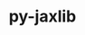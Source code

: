 ---
title: "py-jaxlib"
layout: cache
categories: [package, develop-2025-03-23]
meta: {"compilers": ["gcc@=11.4.0", "gcc@=13.2.0"], "num_specs": 9, "num_specs_by_stack": {"e4s": 1, "ml-linux-aarch64-cpu": 2, "ml-linux-aarch64-cuda": 2, "ml-linux-x86_64-cpu": 2, "ml-linux-x86_64-cuda": 2, "root": 9}, "oss": ["ubuntu22.04", "ubuntu24.04"], "platforms": ["linux"], "stacks": ["e4s", "ml-linux-aarch64-cpu", "ml-linux-aarch64-cuda", "ml-linux-x86_64-cpu", "ml-linux-x86_64-cuda", "root"], "targets": ["aarch64", "x86_64_v3"], "versions": ["0.4.28", "0.4.31"]}
spec_details: [{"compiler": "gcc@=13.2.0", "hash": "2ixwiudznlmvh7xtfuaoe2oppkbxlq4o", "os": "ubuntu24.04", "platform": "linux", "size": "-", "stacks": ["ml-linux-aarch64-cuda", "root"], "target": "aarch64", "variants": ["build_system=python_pip", "+cuda", "cuda_arch=80", "+nccl", "patches=2c5386e", "~rocm"], "versions": ["0.4.31"]}, {"compiler": "gcc@=13.2.0", "hash": "2tszhvoccpsmibditdfpllduerebw6p4", "os": "ubuntu24.04", "platform": "linux", "size": "-", "stacks": ["ml-linux-x86_64-cpu", "root"], "target": "x86_64_v3", "variants": ["build_system=python_pip", "~cuda", "~rocm"], "versions": ["0.4.28"]}, {"compiler": "gcc@=13.2.0", "hash": "6hlpblo3ynxpbx2uolf5cavwyglbznl3", "os": "ubuntu24.04", "platform": "linux", "size": "-", "stacks": ["ml-linux-aarch64-cpu", "root"], "target": "aarch64", "variants": ["build_system=python_pip", "~cuda", "patches=2c5386e", "~rocm"], "versions": ["0.4.31"]}, {"compiler": "gcc@=13.2.0", "hash": "7asqt5dmbrnzg3e6f2cj3th5vyupwoaf", "os": "ubuntu24.04", "platform": "linux", "size": "-", "stacks": ["ml-linux-aarch64-cuda", "root"], "target": "aarch64", "variants": ["build_system=python_pip", "+cuda", "cuda_arch=80", "+nccl", "patches=2c5386e", "~rocm"], "versions": ["0.4.28"]}, {"compiler": "gcc@=13.2.0", "hash": "7oftux5axprwyjosskutktxoeonk6dlf", "os": "ubuntu24.04", "platform": "linux", "size": "-", "stacks": ["ml-linux-aarch64-cpu", "root"], "target": "aarch64", "variants": ["build_system=python_pip", "~cuda", "patches=2c5386e", "~rocm"], "versions": ["0.4.28"]}, {"compiler": "gcc@=13.2.0", "hash": "f76wkfab3v4jfiol2yfmmsf76wgpe54z", "os": "ubuntu24.04", "platform": "linux", "size": "-", "stacks": ["ml-linux-x86_64-cpu", "root"], "target": "x86_64_v3", "variants": ["build_system=python_pip", "~cuda", "~rocm"], "versions": ["0.4.31"]}, {"compiler": "gcc@=13.2.0", "hash": "ib5mivspr3wdbtngiddrvpcl263qauy3", "os": "ubuntu24.04", "platform": "linux", "size": "-", "stacks": ["ml-linux-x86_64-cuda", "root"], "target": "x86_64_v3", "variants": ["build_system=python_pip", "+cuda", "cuda_arch=80", "+nccl", "~rocm"], "versions": ["0.4.28"]}, {"compiler": "gcc@=13.2.0", "hash": "se5kqpx4mfhhoeaa6dqu5zq6xmohsmi5", "os": "ubuntu24.04", "platform": "linux", "size": "-", "stacks": ["ml-linux-x86_64-cuda", "root"], "target": "x86_64_v3", "variants": ["build_system=python_pip", "+cuda", "cuda_arch=80", "+nccl", "~rocm"], "versions": ["0.4.31"]}, {"compiler": "gcc@=11.4.0", "hash": "zknefmrtbxlb4owd5z4gmc47prphehcp", "os": "ubuntu22.04", "platform": "linux", "size": "-", "stacks": ["e4s", "root"], "target": "x86_64_v3", "variants": ["build_system=python_pip", "~cuda", "~rocm"], "versions": ["0.4.31"]}]
---